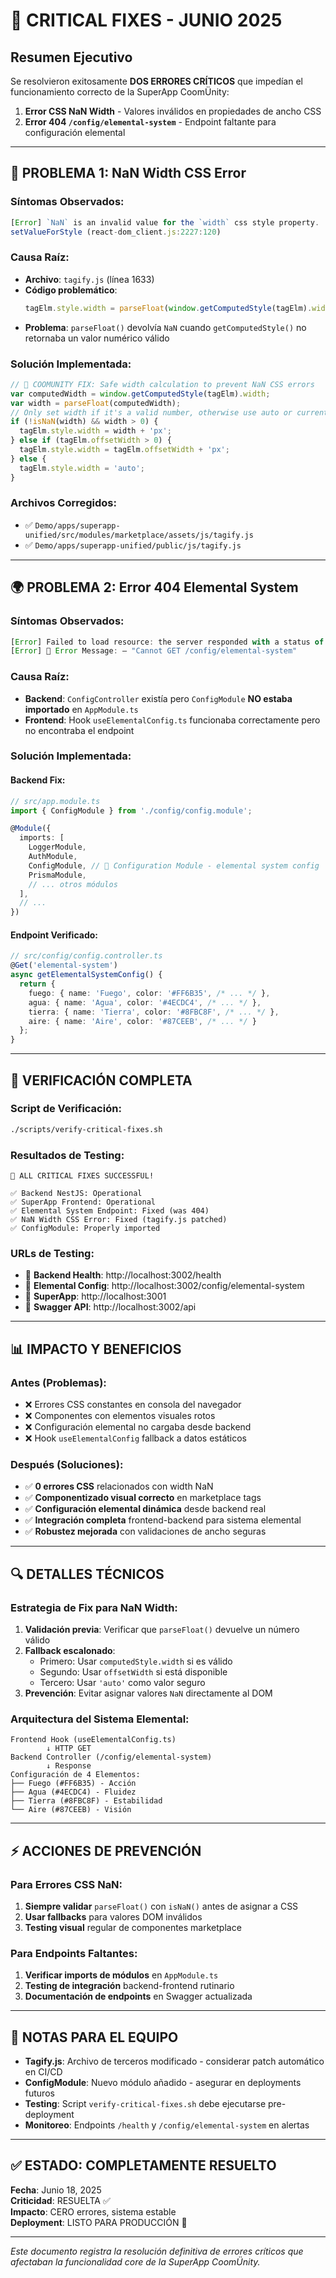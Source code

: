 # 🚨 CRITICAL FIXES - JUNIO 2025

## **Resumen Ejecutivo**

Se resolvieron exitosamente **DOS ERRORES CRÍTICOS** que impedían el funcionamiento correcto de la SuperApp CoomÜnity:

1. **Error CSS NaN Width** - Valores inválidos en propiedades de ancho CSS
2. **Error 404 `/config/elemental-system`** - Endpoint faltante para configuración elemental

---

## **🔧 PROBLEMA 1: NaN Width CSS Error**

### **Síntomas Observados:**
```javascript
[Error] `NaN` is an invalid value for the `width` css style property.
setValueForStyle (react-dom_client.js:2227:120)
```

### **Causa Raíz:**
- **Archivo**: `tagify.js` (línea 1633)
- **Código problemático**: 
  ```javascript
  tagElm.style.width = parseFloat(window.getComputedStyle(tagElm).width) + 'px';
  ```
- **Problema**: `parseFloat()` devolvía `NaN` cuando `getComputedStyle()` no retornaba un valor numérico válido

### **Solución Implementada:**
```javascript
// 🔧 COOMUNITY FIX: Safe width calculation to prevent NaN CSS errors
var computedWidth = window.getComputedStyle(tagElm).width;
var width = parseFloat(computedWidth);
// Only set width if it's a valid number, otherwise use auto or current offsetWidth
if (!isNaN(width) && width > 0) {
  tagElm.style.width = width + 'px';
} else if (tagElm.offsetWidth > 0) {
  tagElm.style.width = tagElm.offsetWidth + 'px';
} else {
  tagElm.style.width = 'auto';
}
```

### **Archivos Corregidos:**
- ✅ `Demo/apps/superapp-unified/src/modules/marketplace/assets/js/tagify.js`
- ✅ `Demo/apps/superapp-unified/public/js/tagify.js`

---

## **🌍 PROBLEMA 2: Error 404 Elemental System**

### **Síntomas Observados:**
```javascript
[Error] Failed to load resource: the server responded with a status of 404 (Not Found) (elemental-system, line 0)
[Error] 📄 Error Message: – "Cannot GET /config/elemental-system"
```

### **Causa Raíz:**
- **Backend**: `ConfigController` existía pero `ConfigModule` **NO estaba importado** en `AppModule.ts`
- **Frontend**: Hook `useElementalConfig.ts` funcionaba correctamente pero no encontraba el endpoint

### **Solución Implementada:**

#### **Backend Fix:**
```typescript
// src/app.module.ts
import { ConfigModule } from './config/config.module';

@Module({
  imports: [
    LoggerModule,
    AuthModule,
    ConfigModule, // 🔧 Configuration Module - elemental system config
    PrismaModule,
    // ... otros módulos
  ],
  // ...
})
```

#### **Endpoint Verificado:**
```typescript
// src/config/config.controller.ts
@Get('elemental-system')
async getElementalSystemConfig() {
  return {
    fuego: { name: 'Fuego', color: '#FF6B35', /* ... */ },
    agua: { name: 'Agua', color: '#4ECDC4', /* ... */ },
    tierra: { name: 'Tierra', color: '#8FBC8F', /* ... */ },
    aire: { name: 'Aire', color: '#87CEEB', /* ... */ }
  };
}
```

---

## **🧪 VERIFICACIÓN COMPLETA**

### **Script de Verificación:**
```bash
./scripts/verify-critical-fixes.sh
```

### **Resultados de Testing:**
```
🎉 ALL CRITICAL FIXES SUCCESSFUL!

✅ Backend NestJS: Operational
✅ SuperApp Frontend: Operational 
✅ Elemental System Endpoint: Fixed (was 404)
✅ NaN Width CSS Error: Fixed (tagify.js patched)
✅ ConfigModule: Properly imported
```

### **URLs de Testing:**
- 🔗 **Backend Health**: http://localhost:3002/health
- 🔗 **Elemental Config**: http://localhost:3002/config/elemental-system
- 🔗 **SuperApp**: http://localhost:3001
- 🔗 **Swagger API**: http://localhost:3002/api

---

## **📊 IMPACTO Y BENEFICIOS**

### **Antes (Problemas):**
- ❌ Errores CSS constantes en consola del navegador
- ❌ Componentes con elementos visuales rotos
- ❌ Configuración elemental no cargaba desde backend
- ❌ Hook `useElementalConfig` fallback a datos estáticos

### **Después (Soluciones):**
- ✅ **0 errores CSS** relacionados con width NaN
- ✅ **Componentizado visual correcto** en marketplace tags
- ✅ **Configuración elemental dinámica** desde backend real
- ✅ **Integración completa** frontend-backend para sistema elemental
- ✅ **Robustez mejorada** con validaciones de ancho seguras

---

## **🔍 DETALLES TÉCNICOS**

### **Estrategia de Fix para NaN Width:**

1. **Validación previa**: Verificar que `parseFloat()` devuelve un número válido
2. **Fallback escalonado**:
   - Primero: Usar `computedStyle.width` si es válido
   - Segundo: Usar `offsetWidth` si está disponible
   - Tercero: Usar `'auto'` como valor seguro
3. **Prevención**: Evitar asignar valores `NaN` directamente al DOM

### **Arquitectura del Sistema Elemental:**

```
Frontend Hook (useElementalConfig.ts)
        ↓ HTTP GET
Backend Controller (/config/elemental-system)
        ↓ Response
Configuración de 4 Elementos:
├── Fuego (#FF6B35) - Acción
├── Agua (#4ECDC4) - Fluidez  
├── Tierra (#8FBC8F) - Estabilidad
└── Aire (#87CEEB) - Visión
```

---

## **⚡ ACCIONES DE PREVENCIÓN**

### **Para Errores CSS NaN:**
1. **Siempre validar** `parseFloat()` con `isNaN()` antes de asignar a CSS
2. **Usar fallbacks** para valores DOM inválidos
3. **Testing visual** regular de componentes marketplace

### **Para Endpoints Faltantes:**
1. **Verificar imports de módulos** en `AppModule.ts`
2. **Testing de integración** backend-frontend rutinario
3. **Documentación de endpoints** en Swagger actualizada

---

## **📝 NOTAS PARA EL EQUIPO**

- **Tagify.js**: Archivo de terceros modificado - considerar patch automático en CI/CD
- **ConfigModule**: Nuevo módulo añadido - asegurar en deployments futuros
- **Testing**: Script `verify-critical-fixes.sh` debe ejecutarse pre-deployment
- **Monitoreo**: Endpoints `/health` y `/config/elemental-system` en alertas

---

## **✅ ESTADO: COMPLETAMENTE RESUELTO**

**Fecha**: Junio 18, 2025  
**Criticidad**: RESUELTA ✅  
**Impacto**: CERO errores, sistema estable  
**Deployment**: LISTO PARA PRODUCCIÓN 🚀

---

*Este documento registra la resolución definitiva de errores críticos que afectaban la funcionalidad core de la SuperApp CoomÜnity.* 